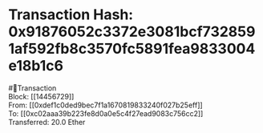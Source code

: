 
Transaction Hash: 0x91876052c3372e3081bcf7328591af592fb8c3570fc5891fea9833004e18b1c6
====================================================================================
  
#💸Transaction  
Block: [[14456729]]  
From: [[0xdef1c0ded9bec7f1a1670819833240f027b25eff]]  
To: [[0xc02aaa39b223fe8d0a0e5c4f27ead9083c756cc2]]  
Transferred: 20.0 Ether